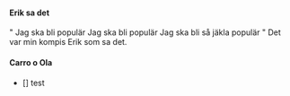 #### Erik sa det
"
Jag ska bli populär
Jag ska bli populär
Jag ska bli så jäkla populär
"
Det var min kompis Erik som sa det.
#### Carro o Ola
#### 
- [] test